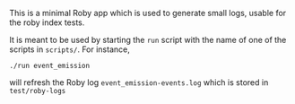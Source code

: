 This is a minimal Roby app which is used to generate small logs, usable for the
roby index tests.

It is meant to be used by starting the `run` script with the name of one of the
scripts in `scripts/`. For instance,

~~~
./run event_emission
~~~

will refresh the Roby log `event_emission-events.log` which is stored in
`test/roby-logs`
